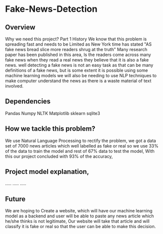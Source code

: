 # Fake-News-Detection

## Overview
Why we need this project?
Part 1 History
We know that this problem is spreading fast and needs to be Limited as New York time has stated "AS fake news bread slice more readers shrug at the truth"
Many research paper has been published in this area,
Is the readers come across many fake news when they read a real news they believe that it is also a fake news.
well detecting a fake news is not an easy task as that can be many definitions of a fake news, but is some extent it is possible using some machine learning models we will also be needing to use NLP techniques to make computer understand the news as there is a waste material of text involved.

## Dependencies
Pandas
Numpy
NLTK
Matplotlib
sklearn
sqlite3

## How we tackle this problem?
We use Natural Language Processing to rectify the problem,
we got a data set of 7000 news articles which well labelled as fake or real so we use 33% of the data to train the model and rest of 67% data to test the model,
With this our project concluded with 93% of the accuracy,

## Project model explanation,
.....
.....
.....

## Future
We are hoping to Create a website, which will have our machine learning model as a backend and user will be able to paste any news article which he/she thinks is not legitimate,
Our website will take that article and will classify it is fake or real so that the user can be able to make this decision.
